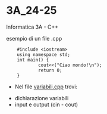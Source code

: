 # 3A_24-25
Informatica 3A - C++


esempio di un file .cpp 

        
        #include <iostream>
        using namespace std;
        int main() {
                cout<<("Ciao mondo!\n");
                return 0;
        }

<ul><li>Nel file <a href="https://github.com/LucaMelcarne1/3A_24-25/blob/main/variabili.cpp">variabili.cpp</a> trovi:</li></ul>
<ul>
<li>dichiarazione variabili</li>
<li>input e output (cin - cout)</li>
</ul>
